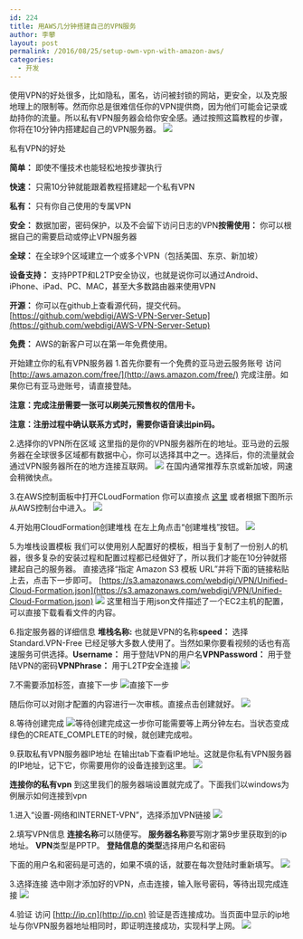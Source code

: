 ```yaml
---
id: 224
title: 用AWS几分钟搭建自己的VPN服务
author: 李攀
layout: post
permalink: /2016/08/25/setup-own-vpn-with-amazon-aws/
categories:
  - 开发
---
```


使用VPN的好处很多，比如隐私，匿名，访问被封锁的网站，更安全，以及克服地理上的限制等。然而你总是很难信任你的VPN提供商，因为他们可能会记录或劫持你的流量。所以私有VPN服务器会给你安全感。通过按照这篇教程的步骤，你将在10分钟内搭建起自己的VPN服务器。
![](https://dijmdq8b0p1jt.cloudfront.net/blog/wp-content/uploads/2015/03/AWS-VPN-Webdigi.png)

私有VPN的好处

**简单：** 即使不懂技术也能轻松地按步骤执行

**快速：** 只需10分钟就能跟着教程搭建起一个私有VPN

**私有：** 只有你自己使用的专属VPN

**安全：** 数据加密，密码保护，以及不会留下访问日志的VPN**按需使用：** 你可以根据自己的需要启动或停止VPN服务器

**全球：** 在全球9个区域建立一个或多个VPN（包括美国、东京、新加坡）

**设备支持：** 支持PPTP和L2TP安全协议，也就是说你可以通过Android、iPhone、iPad、PC、MAC，甚至大多数路由器来使用VPN

**开源：** 你可以在github上查看源代码，提交代码。[https://github.com/webdigi/AWS-VPN-Server-Setup](https://github.com/webdigi/AWS-VPN-Server-Setup)

**免费：** AWS的新客户可以在第一年免费使用。

开始建立你的私有VPN服务器
1.首先你要有一个免费的亚马逊云服务账号
访问 [http://aws.amazon.com/free/](http://aws.amazon.com/free/) 完成注册。如果你已有亚马逊账号，请直接登陆。

**注意：完成注册需要一张可以刷美元预售权的信用卡。**

**注意：注册过程中确认联系方式时，需要你语音读出pin码。**

2.选择你的VPN所在区域
这里指的是你的VPN服务器所在的地址。亚马逊的云服务器在全球很多区域都有数据中心，你可以选择其中之一。选择后，你的流量就会通过VPN服务器所在的地方连接互联网。
![](http://blog-10057309.cos.myqcloud.com/region.png)
在国内通常推荐东京或新加坡，网速会稍微快点。

3.在AWS控制面板中打开CLoudFormation
你可以直接点 [这里](https://console.aws.amazon.com/cloudformation/home?region=ap-northeast-1) 或者根据下图所示从AWS控制台中进入。
![](http://blog-10057309.cos.myqcloud.com/0002.png)

4.开始用CloudFormation创建堆栈
在左上角点击“创建堆栈”按钮。
![](http://blog-10057309.cos.myqcloud.com/0003.png)

5.为堆栈设置模板
我们可以使用别人配置好的模板，相当于复制了一份别人的机器，很多复杂的安装过程和配置过程都已经做好了，所以我们才能在10分钟就搭建起自己的服务器。
直接选择“指定 Amazon S3 模板 URL”并将下面的链接粘贴上去，点击下一步即可。
[https://s3.amazonaws.com/webdigi/VPN/Unified-Cloud-Formation.json](https://s3.amazonaws.com/webdigi/VPN/Unified-Cloud-Formation.json)
![](http://blog-10057309.cos.myqcloud.com/0004.png)
这里相当于用json文件描述了一个EC2主机的配置，可以直接下载看看文件的内容。

6.指定服务器的详细信息
**堆栈名称:** 也就是VPN的名称**speed：** 选择Standard.VPN-Free
已经足够大多数人使用了。当然如果你要看视频的话也有高速服务可供选择。**Username：** 用于登陆VPN的用户名**VPNPassword：** 用于登陆VPN的密码**VPNPhrase：** 用于L2TP安全连接
![](http://blog-10057309.cos.myqcloud.com/0005.png)

7.不需要添加标签，直接下一步
![](http://blog-10057309.cos.myqcloud.com/0006.png)直接下一步

随后你可以对刚才配置的内容进行一次审核。直接点击创建就好。
![](http://blog-10057309.cos.myqcloud.com/0007.png)

8.等待创建完成
![](http://blog-10057309.cos.myqcloud.com/0009.png)等待创建完成这一步你可能需要等上两分钟左右。当状态变成绿色的CREATE_COMPLETE的时候，就创建完成啦。

9.获取私有VPN服务器IP地址
在输出tab下查看IP地址。这就是你私有VPN服务器的IP地址，记下它，你需要用你的设备连接到这里。
![](http://blog-10057309.cos.myqcloud.com/0010.png)

**连接你的私有vpn**
到这里我们的服务器端设置就完成了。下面我们以windows为例展示如何连接到vpn

1.进入“设置-网络和INTERNET-VPN”，选择添加VPN链接
![](http://blog-10057309.cos.myqcloud.com/0011.png)

2.填写VPN信息
**连接名称**可以随便写。
**服务器名称**要写刚才第9步里获取到的ip地址。
**VPN**类型是PPTP。
**登陆信息的类型**选择用户名和密码

下面的用户名和密码是可选的，如果不填的话，就要在每次登陆时重新填写。
![](http://blog-10057309.cos.myqcloud.com/0012.png)

3.选择连接
选中刚才添加好的VPN，点击连接，输入账号密码，等待出现完成连接
![](http://blog-10057309.cos.myqcloud.com/0013.png)

4.验证
访问 [http://ip.cn](http://ip.cn) 验证是否连接成功。当页面中显示的ip地址与你VPN服务器地址相同时，即证明连接成功，实现科学上网。
![](http://blog-10057309.cos.myqcloud.com/0014.png)
